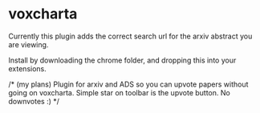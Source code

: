 # voxcharta
Currently this plugin adds the correct search url for the arxiv abstract you are viewing. 

Install by downloading the chrome folder, and dropping this into your extensions.

/* (my plans)
Plugin for arxiv and ADS so you can upvote papers without going on voxcharta. 
Simple star on toolbar is the upvote button. No downvotes :)
*/
